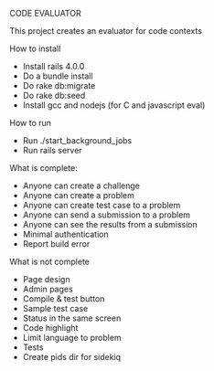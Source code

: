 CODE EVALUATOR

This project creates an evaluator for code contexts

How to install
 * Install rails 4.0.0
 * Do a bundle install
 * Do rake db:migrate
 * Do rake db:seed
 * Install gcc and nodejs (for C and javascript eval)  

How to run

 * Run ./start_background_jobs
 * Run rails server


What is complete:
 * Anyone can create a challenge
 * Anyone can create a problem
 * Anyone can create test case to a problem
 * Anyone can send a submission to a problem
 * Anyone can see the results from a submission
 * Minimal authentication
 * Report build error

What is not complete
 * Page design
 * Admin pages
 * Compile & test button
 * Sample test case
 * Status in the same screen
 * Code highlight
 * Limit language to problem
 * Tests
 * Create pids dir for sidekiq
